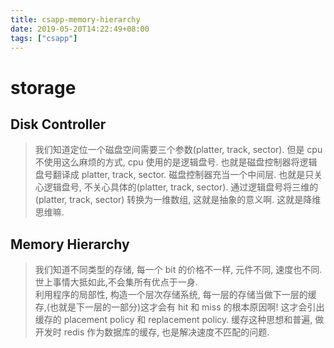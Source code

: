 ```yaml
---
title: csapp-memory-hierarchy
date: 2019-05-20T14:22:49+08:00
tags: ["csapp"]
---
```

# storage

## Disk Controller

> 我们知道定位一个磁盘空间需要三个参数(platter, track, sector). 但是 cpu 不使用这么麻烦的方式, cpu 使用的是逻辑盘号. 也就是磁盘控制器将逻辑盘号翻译成 platter, track, sector. 磁盘控制器充当一个中间层. 也就是只关心逻辑盘号, 不关心具体的(platter, track, sector).
> 通过逻辑盘号将三维的(platter, track, sector) 转换为一维数组, 这就是抽象的意义啊. 这就是降维思维嘛.

## Memory Hierarchy

> 我们知道不同类型的存储, 每一个 bit 的价格不一样, 元件不同, 速度也不同. 世上事情大抵如此,不会集所有优点于一身.  
> 利用程序的局部性, 构造一个层次存储系统, 每一层的存储当做下一层的缓存,(也就是下一层的一部分)这才会有 hit 和 miss 的根本原因啊! 这才会引出缓存的 placement policy 和 replacement policy. 缓存这种思想和普遍, 做开发时 redis 作为数据库的缓存, 也是解决速度不匹配的问题.
